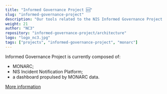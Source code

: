 ```yaml
---
title: "Informed Governance Project 🆕"
slug: "informed-governance-project"
description: "Our tools related to the NIS Informed Governance Project."
weight: 21
author: "NC3"
repository: "informed-governance-project/architecture"
logo: "logo_nc3.jpg"
tags: ["projects", "informed-governance-project", "monarc"]
---
```



Informed Governance Project is currently composed of:

* MONARC;
* NIS Incident Notification Platform;
* a dashboard propulsed by MONARC data.


[More information](https://github.com/informed-governance-project)
